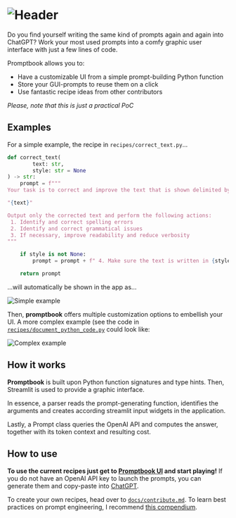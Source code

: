 # ![Header](media/head.png)
Do you find yourself writing the same kind of prompts again and again into ChatGPT?
Work your most used prompts into a comfy graphic user interface with just a few lines of code.

Promptbook allows you to:
 - Have a customizable UI from a simple prompt-building Python function
 - Store your GUI-prompts to reuse them on a click
 - Use fantastic recipe ideas from other contributors
 
_Please, note that this is just a practical PoC_

## Examples
For a simple example, the recipe in `recipes/correct_text.py`...
```python
def correct_text(
        text: str,
        style: str = None
) -> str:
    prompt = f"""
Your task is to correct and improve the text that is shown delimited by quotation marks below.

"{text}"

Output only the corrected text and perform the following actions:
 1. Identify and correct spelling errors
 2. Identify and correct grammatical issues
 3. If necessary, improve readability and reduce verbosity
"""

    if style is not None:
        prompt = prompt + f" 4. Make sure the text is written in {style} style."

    return prompt
```
...will automatically be shown in the app as...

![Simple example](media/example.png)

Then, **promptbook** offers multiple customization options to embellish your UI. A more complex example (see the code in [`recipes/document_python_code.py`](recipes/document_python_code.py) could look like:

![Complex example](media/example2.png)

## How it works
**Promptbook** is built upon Python function signatures and type hints. Then, Streamlit is used to provide a graphic interface.

In essence, a parser reads the prompt-generating function, identifies the arguments and creates according streamlit input widgets in the application.

Lastly, a Prompt class queries the OpenAI API and computes the answer, together with its token context and resulting cost.

## How to use
**To use the current recipes just get to [Promptbook UI](promptbook.streamlit.app) and start playing!** If you do not have an OpenAI API key to launch the prompts, you can generate them and copy-paste into [ChatGPT](https://chat.openai.com/).

To create your own recipes, head over to [`docs/contribute.md`](docs/contribute.md). To learn best practices on prompt engineering, I recommend [this compendium](https://www.promptingguide.ai/introduction/tips).



